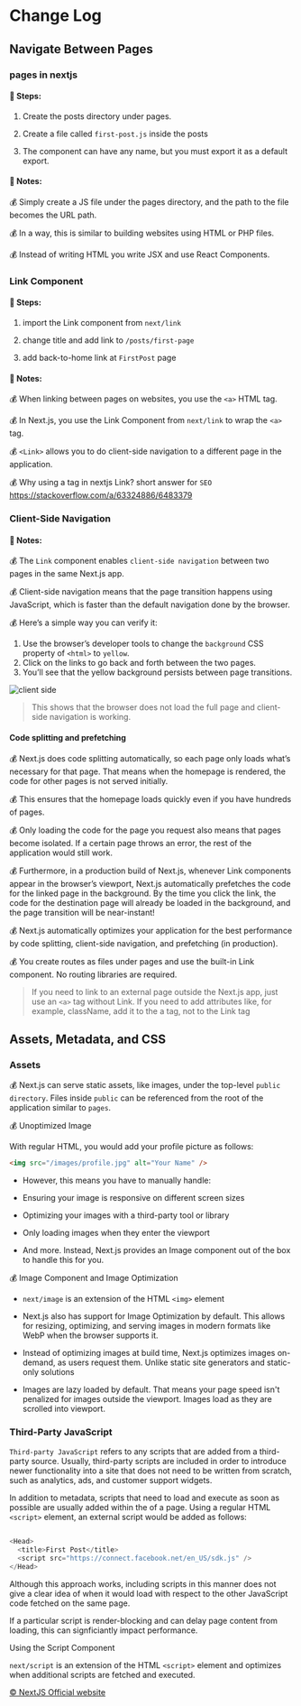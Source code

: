 # Change Log

## Navigate Between Pages

### pages in nextjs

#### 🐻 Steps:

1. Create the posts directory under pages.

2. Create a file called `first-post.js` inside the posts

3. The component can have any name, but you must export it as a default export.

#### 📜 Notes:

💰 Simply create a JS file under the pages directory, and the path to the file becomes the URL path.

💰 In a way, this is similar to building websites using HTML or PHP files.

💰 Instead of writing HTML you write JSX and use React Components.


### Link Component

#### 🐻 Steps:

1. import the Link component from `next/link`

2. change title and add link to `/posts/first-page`

3. add back-to-home link at `FirstPost` page

#### 📜 Notes:

💰 When linking between pages on websites, you use the `<a>` HTML tag.

💰 In Next.js, you use the Link Component from `next/link` to wrap the `<a>` tag.

💰 `<Link>` allows you to do client-side navigation to a different page in the application.

💰 Why using a tag in nextjs Link? short answer for `SEO` https://stackoverflow.com/a/63324886/6483379


### Client-Side Navigation

#### 📜 Notes:

💰 The `Link` component enables `client-side navigation` between two pages in the same Next.js app.

💰 Client-side navigation means that the page transition happens using JavaScript, which is faster than the default navigation done by the browser.

💰 Here’s a simple way you can verify it:

  1. Use the browser’s developer tools to change the `background` CSS property of `<html>` to `yellow`.
  2. Click on the links to go back and forth between the two pages.
  3. You’ll see that the yellow background persists between page transitions.

![client side](https://nextjs.org/static/images/learn/navigate-between-pages/client-side.gif)

> This shows that the browser does not load the full page and client-side navigation is working.


#### Code splitting and prefetching

💰 Next.js does code splitting automatically, so each page only loads what’s necessary for that page. That means when the homepage is rendered, the code for other pages is not served initially.

💰 This ensures that the homepage loads quickly even if you have hundreds of pages.
  
💰 Only loading the code for the page you request also means that pages become isolated. If a certain page throws an error, the rest of the application would still work.

💰 Furthermore, in a production build of Next.js, whenever Link components appear in the browser’s viewport, Next.js automatically prefetches the code for the linked page in the background. By the time you click the link, the code for the destination page will already be loaded in the background, and the page transition will be near-instant! 

💰 Next.js automatically optimizes your application for the best performance by code splitting, client-side navigation, and prefetching (in production).

💰 You create routes as files under pages and use the built-in Link component. No routing libraries are required.

>  If you need to link to an external page outside the Next.js app, just use an `<a>` tag without Link. If you need to add attributes like, for example, className, add it to the a tag, not to the Link tag



## Assets, Metadata, and CSS

### Assets

💰 Next.js can serve static assets, like images, under the top-level `public directory`. Files inside `public` can be referenced from the root of the application similar to `pages`.

💰 Unoptimized Image

With regular HTML, you would add your profile picture as follows:

```html
<img src="/images/profile.jpg" alt="Your Name" />
```

- However, this means you have to manually handle:

- Ensuring your image is responsive on different screen sizes

- Optimizing your images with a third-party tool or library

- Only loading images when they enter the viewport

- And more. Instead, Next.js provides an Image component out of the box to handle this for you.

💰 Image Component and Image Optimization

- `next/image` is an extension of the HTML `<img>` element

- Next.js also has support for Image Optimization by default. This allows for resizing, optimizing, and serving images in modern formats like WebP when the browser supports it. 

- Instead of optimizing images at build time, Next.js optimizes images on-demand, as users request them. Unlike static site generators and static-only solutions

- Images are lazy loaded by default. That means your page speed isn't penalized for images outside the viewport. Images load as they are scrolled into viewport.

### Third-Party JavaScript

`Third-party JavaScript` refers to any scripts that are added from a third-party source. Usually, third-party scripts are included in order to introduce newer functionality into a site that does not need to be written from scratch, such as analytics, ads, and customer support widgets.


In addition to metadata, scripts that need to load and execute as soon as possible are usually added within the <head> of a page. Using a regular HTML `<script>` element, an external script would be added as follows:

```javaScript

<Head>
  <title>First Post</title>
  <script src="https://connect.facebook.net/en_US/sdk.js" />
</Head>

```

Although this approach works, including scripts in this manner does not give a clear idea of when it would load with respect to the other JavaScript code fetched on the same page. 

If a particular script is render-blocking and can delay page content from loading, this can signficiantly impact performance.


Using the Script Component

`next/script` is an extension of the HTML `<script>` element and optimizes when additional scripts are fetched and executed.



[© NextJS Official website](https://nextjs.org/learn/basics/navigate-between-pages/client-side)
